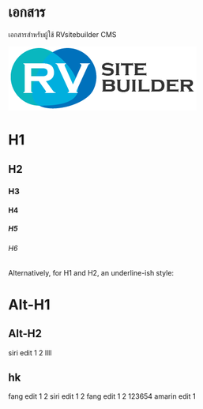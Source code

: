 # เอกสาร

เอกสารสำหรับผู้ใช้ RVsitebuilder CMS

![Kiku](images/logo.png)



# H1
## H2
### H3
#### H4
##### H5
###### H6

Alternatively, for H1 and H2, an underline-ish style:

Alt-H1
======

Alt-H2
------

siri edit 1 2 llll
## hk
fang edit 1 2
siri edit 1 2
fang edit 1 2 123654
amarin edit 1